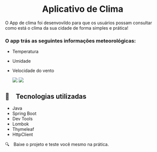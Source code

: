 <h1 align="center">
  Aplicativo de Clima
</h1>

O App de clima foi desenvovildo para que os usuários possam consultar como está o clima da sua cidade de forma simples e prática!

<h3> O app trás as seguintes informações meteorológicas: </h3>

* Temperatura
* Umidade
* Velocidade do vento

  <img src="tela1.jpeg" >
  <img src="tela2.jpeg" >

## :rocket: Tecnologias utilizadas

* Java
* Spring Boot
* Dev Tools
* Lombok
* Thymeleaf
* HttpClient
  

:mag: Baixe o projeto e teste você mesmo na prática.
